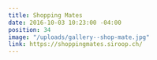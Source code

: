 ```yaml
---
title: Shopping Mates
date: 2016-10-03 10:23:00 -04:00
position: 34
image: "/uploads/gallery--shop-mate.jpg"
link: https://shoppingmates.siroop.ch/
---
```


